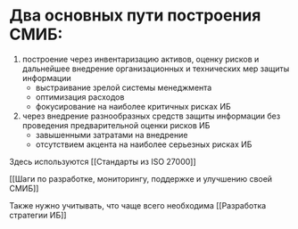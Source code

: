 # Два основных пути построения СМИБ:
1. построение через инвентаризацию активов, оценку рисков и дальнейшее внедрение организационных и технических мер защиты информации
    - выстраивание зрелой системы менеджмента
    - оптимизация расходов
    - фокусирование на наиболее критичных рисках ИБ
2. через внедрение разнообразных средств защиты информации без проведения предварительной оценки рисков ИБ
    - завышенными затратами на внедрение
    - отсутствием акцента на наиболее серьезных рисках ИБ

Здесь используются [[Стандарты из ISO 27000]]


[[Шаги по разработке, мониторингу, поддержке и улучшению своей СМИБ]]


Также нужно учитывать, что чаще всего необходима [[Разработка стратегии ИБ]]